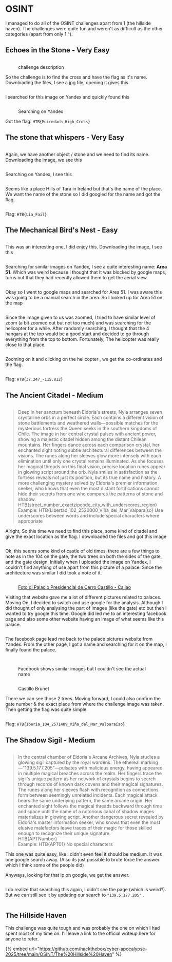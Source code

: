 # OSINT

I managed to do all of the OSINT challenges apart from 1 (the hillside haven). The challenges were quite fun and weren't as difficult as the other categories (apart from only 1 ^).

## Echoes in the Stone - Very Easy

<figure><img src="../../.gitbook/assets/image (1) (1).png" alt=""><figcaption><p>challenge description</p></figcaption></figure>

So the challenge is to find the cross and have the flag as it's name. Downloading the files, I see a jpg file, opening it gives this&#x20;

<figure><img src="../../.gitbook/assets/image (1) (1) (1).png" alt=""><figcaption></figcaption></figure>

I searched for this image on Yandex and quickly found this&#x20;

<figure><img src="../../.gitbook/assets/image (2) (1).png" alt=""><figcaption><p>Searching on Yandex</p></figcaption></figure>

Got the flag: `HTB{Muiredach_High_Cross}`

## The stone that whispers - Very Easy

<figure><img src="../../.gitbook/assets/image (3) (1).png" alt=""><figcaption></figcaption></figure>

Again, we have another object / stone and we need to find its name. Downloading the image, we see this&#x20;

<figure><img src="../../.gitbook/assets/image (4) (1).png" alt=""><figcaption></figcaption></figure>

Searching on Yandex, I see this&#x20;

<figure><img src="../../.gitbook/assets/image (5).png" alt=""><figcaption></figcaption></figure>

Seems like a place Hills of Tara in Ireland but that's the name of the place. We want the name of the stone so I did googled for the name and got the flag.

<figure><img src="../../.gitbook/assets/image (6).png" alt=""><figcaption></figcaption></figure>

Flag: `HTB{Lia_Fail}`

## The Mechanical Bird's Nest - Easy

<figure><img src="../../.gitbook/assets/image (7).png" alt=""><figcaption></figcaption></figure>

This was an interesting one, I did enjoy this. Downloading the image, I see this&#x20;

<figure><img src="../../.gitbook/assets/image (8).png" alt=""><figcaption></figcaption></figure>

Searching for similar images on Yandex, I see a quite interesting name: **Area 51**. Which was weird because I thought that It was blocked by google maps, turns out that they had recently allowed them to get the aerial view.

<figure><img src="../../.gitbook/assets/image (9).png" alt=""><figcaption></figcaption></figure>

Okay so I went to google maps and searched for Area 51. I was aware this was going to be a manual search in the area. So I looked up for Area 51 on the map

<figure><img src="../../.gitbook/assets/image (10).png" alt=""><figcaption></figcaption></figure>

Since the image given to us was zoomed, I tried to have similar level of zoom (a bit zoomed out but not too much) and was searching for the helicopter for a while. After randomly searching, I thought that the 4 hangars at the top would be a good start and decided to go through everything from the top to bottom. Fortunately, The helicopter was really close to that place.

<figure><img src="../../.gitbook/assets/image (12).png" alt=""><figcaption></figcaption></figure>

Zooming on it and clicking on the helicopter , we get the co-ordinates and the flag.

<figure><img src="../../.gitbook/assets/image (13).png" alt=""><figcaption></figcaption></figure>

Flag: `HTB{37.247_-115.812}`

## The Ancient Citadel - Medium

<figure><img src="../../.gitbook/assets/image (14).png" alt=""><figcaption></figcaption></figure>

> Deep in her sanctum beneath Eldoria's streets, Nyla arranges seven crystalline orbs in a perfect circle. Each contains a different vision of stone battlements and weathered walls—possible matches for the mysterious fortress the Queen seeks in the southern kingdoms of Chile. The image in her central crystal pulses with ancient power, showing a majestic citadel hidden among the distant Chilean mountains. Her fingers dance across each comparison crystal, her enchanted sight noting subtle architectural differences between the visions. The runes along her sleeves glow more intensely with each elimination until only one crystal remains illuminated. As she focuses her magical threads on this final vision, precise location runes appear in glowing script around the orb. Nyla smiles in satisfaction as the fortress reveals not just its position, but its true name and history. A more challenging mystery solved by Eldoria's premier information seeker, who knows that even the most distant fortifications cannot hide their secrets from one who compares the patterns of stone and shadow.> \
> HTB{street\_number\_exactzipcode\_city\_with\_underscores\_region}> \
> Example: HTB{Libertad\_102\_2520000\_Viña\_del\_Mar\_Valparaíso} Use underscores between words and include special characters where appropriate

Alright, So this time we need to find this place, some kind of citadel and give the exact location as the flag. I downloaded the files and got this image

<figure><img src="../../.gitbook/assets/image (15).png" alt=""><figcaption></figcaption></figure>

Ok, this seems some kind of castle of old times, there are a few things to note as in the 104 on the gate, the two trees on both the sides of the gate, and the gate design. Initially when I uploaded the image on Yandex, I couldn't find anything of use apart from this picture of a palace. Since the architecture was similar I did took a note of it.

<figure><img src="../../.gitbook/assets/image (16).png" alt=""><figcaption><p><a href="https://id.foursquare.com/v/palacio-presidencial-de-cerro-castillo/4db23ecd8154eb510de61807/photos">Foto di Palacio Presidencial de Cerro Castillo - Callao</a></p></figcaption></figure>

Visiting that website gave me a lot of different pictures related to palaces. Moving On, I decided to switch and use google for the analysis. Although I did thought of only analysing the part of imagee (like the gate) etc but then I wanted to try google this time. Google did led me to an interesting facebook page and also some other website having an image of what seems like this palace.

<figure><img src="../../.gitbook/assets/image (17).png" alt=""><figcaption></figcaption></figure>

The facebook page lead me back to the palace pictures website from Yandex. From the other page, I got a name and searching for it on the map, I finally found the palace.

<figure><img src="../../.gitbook/assets/image (19).png" alt=""><figcaption></figcaption></figure>

<figure><img src="../../.gitbook/assets/image (18).png" alt=""><figcaption><p>Facebook shows similar images but I couldn't see the actual name </p></figcaption></figure>

<figure><img src="../../.gitbook/assets/image (20).png" alt=""><figcaption><p>Castillo Brunet</p></figcaption></figure>

There we can see those 2 trees. Moving forward, I could also confirm the gate number & the exact place from where the challenge image was taken. Then getting the flag was quite simple.

<figure><img src="../../.gitbook/assets/image (21).png" alt=""><figcaption></figcaption></figure>

Flag: `HTB{Iberia_104_2571409_Viña_del_Mar_Valparaíso}`

## The Shadow Sigil - Medium

<figure><img src="../../.gitbook/assets/image (22).png" alt=""><figcaption></figcaption></figure>

> In the central chamber of Eldoria's Arcane Archives, Nyla studies a glowing sigil captured by the royal wardens. The ethereal marking—"139.5.177.205"—pulsates with malicious energy, having appeared in multiple magical breaches across the realm. Her fingers trace the sigil's unique pattern as her network of crystals begins to search through records of known dark covens and their magical signatures. The runes along her sleeves flash with recognition as connections form between seemingly unrelated incidents. Each magical attack bears the same underlying pattern, the same arcane origin. Her enchanted sight follows the magical threads backward through time and space until the name of a notorious cabal of shadow mages materializes in glowing script. Another dangerous secret revealed by Eldoria's master information seeker, who knows that even the most elusive malefactors leave traces of their magic for those skilled enough to recognize their unique signature.> \
> HTB{APTNumber}> \
> Example: HTB{APT01} No special characters

This one was quite easy, like I didn't even feel it should be medium. It was one google search away. (Also its just possible to brute force the answer which I think some of the people did)

Anyways, looking for that ip on google, we get the answer.

<figure><img src="../../.gitbook/assets/image (23).png" alt=""><figcaption></figcaption></figure>

I do realize that searching this again, I didn't see the page (which is weird?). But we can still see it by updating our search to `"139.5.177.205"` .

<figure><img src="../../.gitbook/assets/image (25).png" alt=""><figcaption></figcaption></figure>

## The Hillside Haven

This challenge was quite tough and was probably the one on which I had spent most of my time on. I'll leave a link to the official writeup here for anyone to refer.

{% embed url="https://github.com/hackthebox/cyber-apocalypse-2025/tree/main/OSINT/The%20Hillside%20Haven" %}
